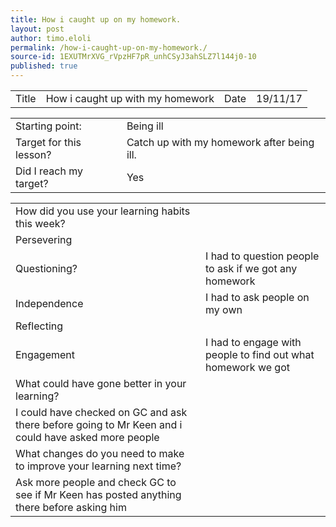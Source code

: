 ```yaml
---
title: How i caught up on my homework.
layout: post
author: timo.eloli
permalink: /how-i-caught-up-on-my-homework./
source-id: 1EXUTMrXVG_rVpzHF7pR_unhCSyJ3ahSLZ7l144j0-10
published: true
---
```

<table>
  <tr>
    <td>Title</td>
    <td>How i caught up with my homework</td>
    <td>Date</td>
    <td>19/11/17</td>
  </tr>
</table>


<table>
  <tr>
    <td>Starting point:</td>
    <td>Being ill</td>
  </tr>
  <tr>
    <td>Target for this lesson?</td>
    <td>Catch up with my homework after being ill.</td>
  </tr>
  <tr>
    <td>Did I reach my target? </td>
    <td>Yes</td>
  </tr>
</table>


<table>
  <tr>
    <td>How did you use your learning habits this week?</td>
    <td></td>
  </tr>
  <tr>
    <td>Persevering</td>
    <td></td>
  </tr>
  <tr>
    <td>Questioning?</td>
    <td>I had to question people to ask if we got any homework</td>
  </tr>
  <tr>
    <td>Independence</td>
    <td>I had to ask people on my own</td>
  </tr>
  <tr>
    <td>Reflecting</td>
    <td></td>
  </tr>
  <tr>
    <td>Engagement</td>
    <td>I had to engage with people to find out what homework we got</td>
  </tr>
  <tr>
    <td>What could have gone better in your learning?</td>
    <td></td>
  </tr>
  <tr>
    <td>I could have checked on GC and ask there before going to Mr Keen and i could have asked more people</td>
    <td></td>
  </tr>
  <tr>
    <td>What changes do you need to make to improve your learning next time?</td>
    <td></td>
  </tr>
  <tr>
    <td>Ask more people and check GC to see if Mr Keen has posted anything there before asking him</td>
    <td></td>
  </tr>
</table>


